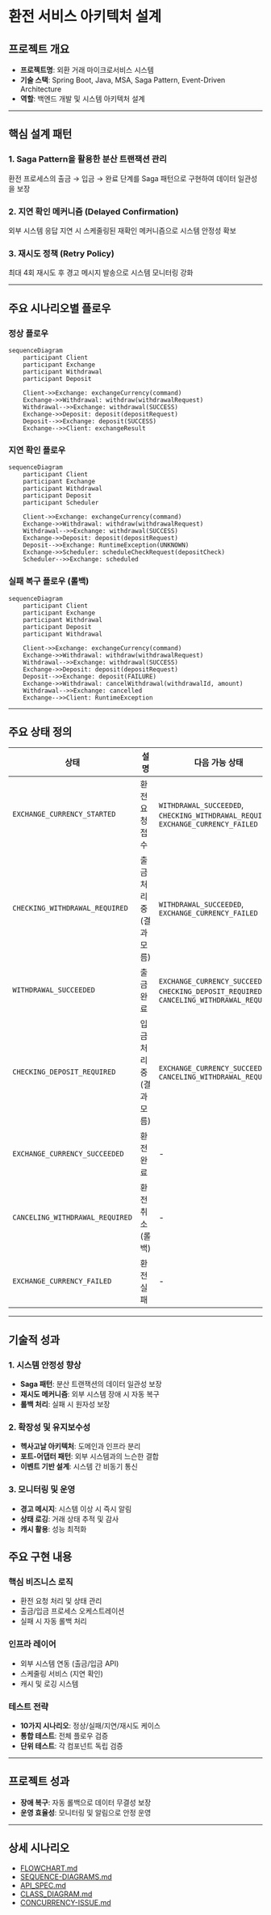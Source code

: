 # 환전 서비스 아키텍처 설계

## 프로젝트 개요
- **프로젝트명**: 외환 거래 마이크로서비스 시스템
- **기술 스택**: Spring Boot, Java, MSA, Saga Pattern, Event-Driven Architecture
- **역할**: 백엔드 개발 및 시스템 아키텍처 설계

---

## 핵심 설계 패턴

### 1. Saga Pattern을 활용한 분산 트랜잭션 관리
환전 프로세스의 출금 → 입금 → 완료 단계를 Saga 패턴으로 구현하여 데이터 일관성을 보장

### 2. 지연 확인 메커니즘 (Delayed Confirmation)
외부 시스템 응답 지연 시 스케줄링된 재확인 메커니즘으로 시스템 안정성 확보

### 3. 재시도 정책 (Retry Policy)
최대 4회 재시도 후 경고 메시지 발송으로 시스템 모니터링 강화

---

## 주요 시나리오별 플로우

### 정상 플로우
```mermaid
sequenceDiagram
    participant Client
    participant Exchange
    participant Withdrawal
    participant Deposit

    Client->>Exchange: exchangeCurrency(command)
    Exchange->>Withdrawal: withdraw(withdrawalRequest)
    Withdrawal-->>Exchange: withdrawal(SUCCESS)
    Exchange->>Deposit: deposit(depositRequest)
    Deposit-->>Exchange: deposit(SUCCESS)
    Exchange-->>Client: exchangeResult
```

### 지연 확인 플로우
```mermaid
sequenceDiagram
    participant Client
    participant Exchange
    participant Withdrawal
    participant Deposit
    participant Scheduler

    Client->>Exchange: exchangeCurrency(command)
    Exchange->>Withdrawal: withdraw(withdrawalRequest)
    Withdrawal-->>Exchange: withdrawal(SUCCESS)
    Exchange->>Deposit: deposit(depositRequest)
    Deposit-->>Exchange: RuntimeException(UNKNOWN)
    Exchange->>Scheduler: scheduleCheckRequest(depositCheck)
    Scheduler-->>Exchange: scheduled
```

### 실패 복구 플로우 (롤백)
```mermaid
sequenceDiagram
    participant Client
    participant Exchange
    participant Withdrawal
    participant Deposit
    participant Withdrawal

    Client->>Exchange: exchangeCurrency(command)
    Exchange->>Withdrawal: withdraw(withdrawalRequest)
    Withdrawal-->>Exchange: withdrawal(SUCCESS)
    Exchange->>Deposit: deposit(depositRequest)
    Deposit-->>Exchange: deposit(FAILURE)
    Exchange->>Withdrawal: cancelWithdrawal(withdrawalId, amount)
    Withdrawal-->>Exchange: cancelled
    Exchange-->>Client: RuntimeException
```
---

## 주요 상태 정의

| 상태                        | 설명                                 | 다음 가능 상태                                      |
|-----------------------------|--------------------------------------|-----------------------------------------------------|
| `EXCHANGE_CURRENCY_STARTED`   | 환전 요청 접수                       | `WITHDRAWAL_SUCCEEDED`, `CHECKING_WITHDRAWAL_REQUIRED`, `EXCHANGE_CURRENCY_FAILED` |
| `CHECKING_WITHDRAWAL_REQUIRED`| 출금 처리 중 (결과 모름)             | `WITHDRAWAL_SUCCEEDED`, `EXCHANGE_CURRENCY_FAILED`      |
| `WITHDRAWAL_SUCCEEDED`        | 출금 완료                            | `EXCHANGE_CURRENCY_SUCCEEDED`, `CHECKING_DEPOSIT_REQUIRED`, `CANCELING_WITHDRAWAL_REQUIRED` |
| `CHECKING_DEPOSIT_REQUIRED`   | 입금 처리 중 (결과 모름)             | `EXCHANGE_CURRENCY_SUCCEEDED`, `CANCELING_WITHDRAWAL_REQUIRED` |
| `EXCHANGE_CURRENCY_SUCCEEDED` | 환전 완료                            | -                                                   |
| `CANCELING_WITHDRAWAL_REQUIRED` | 환전 취소 (롤백)                   | -                                                   |
| `EXCHANGE_CURRENCY_FAILED`    | 환전 실패                            | -                                                   |

---

## 기술적 성과

### 1. 시스템 안정성 향상
- **Saga 패턴**: 분산 트랜잭션의 데이터 일관성 보장
- **재시도 메커니즘**: 외부 시스템 장애 시 자동 복구
- **롤백 처리**: 실패 시 원자성 보장

### 2. 확장성 및 유지보수성
- **헥사고날 아키텍처**: 도메인과 인프라 분리
- **포트-어댑터 패턴**: 외부 시스템과의 느슨한 결합
- **이벤트 기반 설계**: 시스템 간 비동기 통신

### 3. 모니터링 및 운영
- **경고 메시지**: 시스템 이상 시 즉시 알림
- **상태 로깅**: 거래 상태 추적 및 감사
- **캐시 활용**: 성능 최적화

## 주요 구현 내용

### 핵심 비즈니스 로직
- 환전 요청 처리 및 상태 관리
- 출금/입금 프로세스 오케스트레이션
- 실패 시 자동 롤백 처리

### 인프라 레이어
- 외부 시스템 연동 (출금/입금 API)
- 스케줄링 서비스 (지연 확인)
- 캐시 및 로깅 시스템

### 테스트 전략
- **10가지 시나리오**: 정상/실패/지연/재시도 케이스
- **통합 테스트**: 전체 플로우 검증
- **단위 테스트**: 각 컴포넌트 독립 검증

---

## 프로젝트 성과
- **장애 복구**: 자동 롤백으로 데이터 무결성 보장
- **운영 효율성**: 모니터링 및 알림으로 안정 운영

---

## 상세 시나리오
- [FLOWCHART.md](./docs/FLOWCHART.md)
- [SEQUENCE-DIAGRAMS.md](./docs/SEQUENCE-DIAGRAMS.md)
- [API_SPEC.md](./docs/API_SPEC.md)
- [CLASS_DIAGRAM.md](./docs/CLASS_DIAGRAM.md)
- [CONCURRENCY-ISSUE.md](./docs/CONCURRENCY-ISSUE.md)
